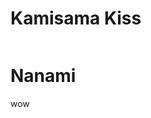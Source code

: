 <!DOCTYPE html>
<head>
<meta charset="UTF-8">
<h1>Kamisama Kiss</h1>
</head>
<!-- Slide Show -->

 <!--  <img class="mySlides" src="kk-nanami-1.jpeg" style= "width:100%"> 
   ![kk-nanami-1](https://github.com/user-attachments/assets/ec80e761-bfd5-4043-a9f8-038345dee06d) -->
<body>
 <div class="carousel">
  <div class="carousel_inner">
   <div class="carousel_item carousel_item__active">
     <img src=" blank " alt="" class="carousel_img">
       <div class="carousel_caption">
        <h1 class="carousel_title">Nanami</h1>
         <p class="carousel_description">wow</p>
     </div>
 
      
  


</body>

